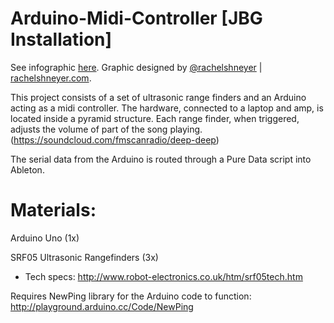 # Arduino-Midi-Controller [JBG Installation]

See infographic [here](https://raw.githubusercontent.com/KirilMK/Arduino-Midi-Controller_JBG-Installation/master/INFOGRAPHIC.png). Graphic designed by [@rachelshneyer](https://twitter.com/rachelshneyer) | [rachelshneyer.com](rachelshneyer.com).

This project consists of a set of ultrasonic range finders and an Arduino acting as a midi controller. The hardware, connected to a laptop and amp, is located inside a pyramid structure. Each range finder, when triggered, adjusts the volume of part of the song playing. (https://soundcloud.com/fmscanradio/deep-deep) 

The serial data from the Arduino is routed through a Pure Data script into Ableton. 

# Materials:

Arduino Uno (1x)

SRF05 Ultrasonic Rangefinders (3x)

- Tech specs: http://www.robot-electronics.co.uk/htm/srf05tech.htm

Requires NewPing library for the Arduino code to function: http://playground.arduino.cc/Code/NewPing
